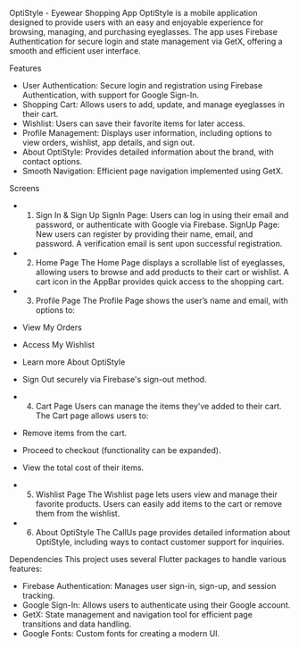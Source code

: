 OptiStyle - Eyewear Shopping App
OptiStyle is a mobile application designed to provide users with an easy and enjoyable experience for browsing, managing, and purchasing eyeglasses. The app uses Firebase Authentication for secure login and state management via GetX, offering a smooth and efficient user interface.

Features
- User Authentication: Secure login and registration using Firebase Authentication, with support for Google Sign-In.
- Shopping Cart: Allows users to add, update, and manage eyeglasses in their cart.
- Wishlist: Users can save their favorite items for later access.
- Profile Management: Displays user information, including options to view orders, wishlist, app details, and sign out.
- About OptiStyle: Provides detailed information about the brand, with contact options.
- Smooth Navigation: Efficient page navigation implemented using GetX.

Screens
- 1. Sign In & Sign Up
SignIn Page: Users can log in using their email and password, or authenticate with Google via Firebase.
SignUp Page: New users can register by providing their name, email, and password. A verification email is sent upon successful registration.

- 2. Home Page
The Home Page displays a scrollable list of eyeglasses, allowing users to browse and add products to their cart or wishlist. A cart icon in the AppBar provides quick access to the shopping cart.

- 3. Profile Page
The Profile Page shows the user’s name and email, with options to:

- View My Orders
- Access My Wishlist
- Learn more About OptiStyle
- Sign Out securely via Firebase's sign-out method.

- 4. Cart Page
Users can manage the items they've added to their cart. The Cart page allows users to:

- Remove items from the cart.
- Proceed to checkout (functionality can be expanded).
- View the total cost of their items.

- 5. Wishlist Page
The Wishlist page lets users view and manage their favorite products. Users can easily add items to the cart or remove them from the wishlist.

- 6. About OptiStyle
The CallUs page provides detailed information about OptiStyle, including ways to contact customer support for inquiries.

Dependencies
This project uses several Flutter packages to handle various features:

- Firebase Authentication: Manages user sign-in, sign-up, and session tracking.
- Google Sign-In: Allows users to authenticate using their Google account.
- GetX: State management and navigation tool for efficient page transitions and data handling.
- Google Fonts: Custom fonts for creating a modern UI.
